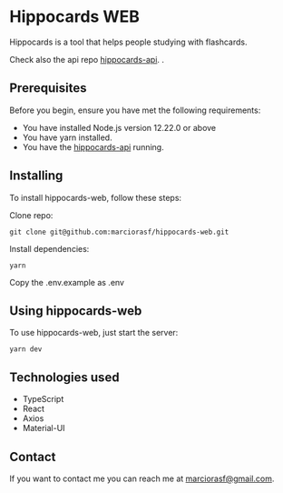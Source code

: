 # Hippocards WEB

Hippocards is a tool that helps people studying with flashcards.

Check also the api repo [hippocards-api](https://github.com/marciorasf/hippocards-api).
.
## Prerequisites

Before you begin, ensure you have met the following requirements:
* You have installed Node.js version 12.22.0 or above
* You have yarn installed.
* You have the [hippocards-api](https://github.com/marciorasf/hippocards-api) running.

## Installing 

To install hippocards-web, follow these steps:

Clone repo:
```
git clone git@github.com:marciorasf/hippocards-web.git
```

Install dependencies:
```
yarn
```

Copy the .env.example as .env

## Using hippocards-web

To use hippocards-web, just start the server:

```
yarn dev
```

## Technologies used
* TypeScript
* React
* Axios
* Material-UI

## Contact

If you want to contact me you can reach me at marciorasf@gmail.com.
